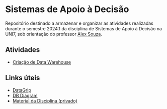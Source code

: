 # Sistemas de Apoio à Decisão
Repositório destinado a armazenar e organizar as atividades realizadas durante o semestre 2024.1 da disciplina de Sistemas de Apoio à Decisão na UNI7, sob orientação do professor [Alex Souza](https://github.com/aasouzaconsult).

## Atividades
- [Criação de Data Warehouse](data-warehouse/README.md)

## Links úteis
- [DataGrip](https://www.jetbrains.com/pt-br/datagrip/)
- [DB Diagram](https://dbdiagram.io/)
- [Material da Disciplina (privado)](https://github.com/aasouzaconsult/SAD/)
